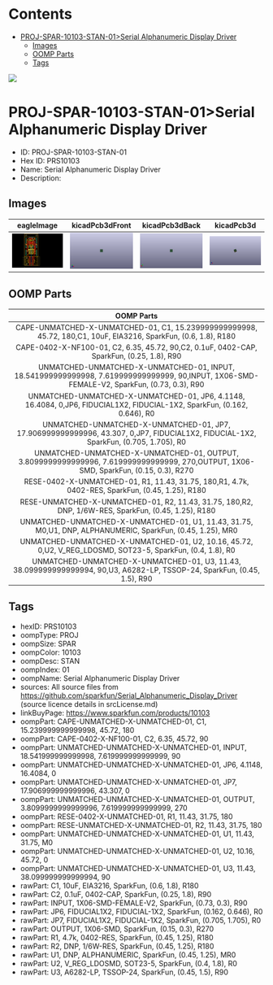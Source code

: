 



Contents
========

* [PROJ-SPAR-10103-STAN-01>Serial Alphanumeric Display Driver](#proj-spar-10103-stan-01serial-alphanumeric-display-driver)
	* [Images](#images)
	* [OOMP Parts](#oomp-parts)
	* [Tags](#tags)
  
![][im]
# PROJ-SPAR-10103-STAN-01>Serial Alphanumeric Display Driver

- ID: PROJ-SPAR-10103-STAN-01
- Hex ID: PRS10103
- Name: Serial Alphanumeric Display Driver
- Description: 

## Images
  
  

|eagleImage|kicadPcb3dFront|kicadPcb3dBack|kicadPcb3d|
| :---: | :---: | :---: | :---: |
|[![eagleImage](eagleImage_140.png)](eagleImage_600.png)|[![kicadPcb3dFront](kicadPcb3dFront_140.png)](kicadPcb3dFront_600.png)|[![kicadPcb3dBack](kicadPcb3dBack_140.png)](kicadPcb3dBack_600.png)|[![kicadPcb3d](kicadPcb3d_140.png)](kicadPcb3d_600.png)|

## OOMP Parts
  

|OOMP Parts|
| :---: |
|CAPE-UNMATCHED-X-UNMATCHED-01, C1, 15.239999999999998, 45.72, 180,C1, 10uF, EIA3216, SparkFun, (0.6, 1.8), R180|
|CAPE-0402-X-NF100-01, C2, 6.35, 45.72, 90,C2, 0.1uF, 0402-CAP, SparkFun, (0.25, 1.8), R90|
|UNMATCHED-UNMATCHED-X-UNMATCHED-01, INPUT, 18.541999999999998, 7.619999999999999, 90,INPUT, 1X06-SMD-FEMALE-V2, SparkFun, (0.73, 0.3), R90|
|UNMATCHED-UNMATCHED-X-UNMATCHED-01, JP6, 4.1148, 16.4084, 0,JP6, FIDUCIAL1X2, FIDUCIAL-1X2, SparkFun, (0.162, 0.646), R0|
|UNMATCHED-UNMATCHED-X-UNMATCHED-01, JP7, 17.906999999999996, 43.307, 0,JP7, FIDUCIAL1X2, FIDUCIAL-1X2, SparkFun, (0.705, 1.705), R0|
|UNMATCHED-UNMATCHED-X-UNMATCHED-01, OUTPUT, 3.8099999999999996, 7.619999999999999, 270,OUTPUT, 1X06-SMD, SparkFun, (0.15, 0.3), R270|
|RESE-0402-X-UNMATCHED-01, R1, 11.43, 31.75, 180,R1, 4.7k, 0402-RES, SparkFun, (0.45, 1.25), R180|
|RESE-UNMATCHED-X-UNMATCHED-01, R2, 11.43, 31.75, 180,R2, DNP, 1/6W-RES, SparkFun, (0.45, 1.25), R180|
|UNMATCHED-UNMATCHED-X-UNMATCHED-01, U1, 11.43, 31.75, M0,U1, DNP, ALPHANUMERIC, SparkFun, (0.45, 1.25), MR0|
|UNMATCHED-UNMATCHED-X-UNMATCHED-01, U2, 10.16, 45.72, 0,U2, V_REG_LDOSMD, SOT23-5, SparkFun, (0.4, 1.8), R0|
|UNMATCHED-UNMATCHED-X-UNMATCHED-01, U3, 11.43, 38.099999999999994, 90,U3, A6282-LP, TSSOP-24, SparkFun, (0.45, 1.5), R90|

## Tags

- hexID: PRS10103
- oompType: PROJ
- oompSize: SPAR
- oompColor: 10103
- oompDesc: STAN
- oompIndex: 01
- oompName: Serial Alphanumeric Display Driver
- sources: All source files from https://github.com/sparkfun/Serial_Alphanumeric_Display_Driver (source licence details in srcLicense.md)
- linkBuyPage: https://www.sparkfun.com/products/10103
- oompPart: CAPE-UNMATCHED-X-UNMATCHED-01, C1, 15.239999999999998, 45.72, 180
- oompPart: CAPE-0402-X-NF100-01, C2, 6.35, 45.72, 90
- oompPart: UNMATCHED-UNMATCHED-X-UNMATCHED-01, INPUT, 18.541999999999998, 7.619999999999999, 90
- oompPart: UNMATCHED-UNMATCHED-X-UNMATCHED-01, JP6, 4.1148, 16.4084, 0
- oompPart: UNMATCHED-UNMATCHED-X-UNMATCHED-01, JP7, 17.906999999999996, 43.307, 0
- oompPart: UNMATCHED-UNMATCHED-X-UNMATCHED-01, OUTPUT, 3.8099999999999996, 7.619999999999999, 270
- oompPart: RESE-0402-X-UNMATCHED-01, R1, 11.43, 31.75, 180
- oompPart: RESE-UNMATCHED-X-UNMATCHED-01, R2, 11.43, 31.75, 180
- oompPart: UNMATCHED-UNMATCHED-X-UNMATCHED-01, U1, 11.43, 31.75, M0
- oompPart: UNMATCHED-UNMATCHED-X-UNMATCHED-01, U2, 10.16, 45.72, 0
- oompPart: UNMATCHED-UNMATCHED-X-UNMATCHED-01, U3, 11.43, 38.099999999999994, 90
- rawPart: C1, 10uF, EIA3216, SparkFun, (0.6, 1.8), R180
- rawPart: C2, 0.1uF, 0402-CAP, SparkFun, (0.25, 1.8), R90
- rawPart: INPUT, 1X06-SMD-FEMALE-V2, SparkFun, (0.73, 0.3), R90
- rawPart: JP6, FIDUCIAL1X2, FIDUCIAL-1X2, SparkFun, (0.162, 0.646), R0
- rawPart: JP7, FIDUCIAL1X2, FIDUCIAL-1X2, SparkFun, (0.705, 1.705), R0
- rawPart: OUTPUT, 1X06-SMD, SparkFun, (0.15, 0.3), R270
- rawPart: R1, 4.7k, 0402-RES, SparkFun, (0.45, 1.25), R180
- rawPart: R2, DNP, 1/6W-RES, SparkFun, (0.45, 1.25), R180
- rawPart: U1, DNP, ALPHANUMERIC, SparkFun, (0.45, 1.25), MR0
- rawPart: U2, V_REG_LDOSMD, SOT23-5, SparkFun, (0.4, 1.8), R0
- rawPart: U3, A6282-LP, TSSOP-24, SparkFun, (0.45, 1.5), R90



[im]: kicadPcb3d_450.png
